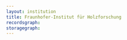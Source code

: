 ```yaml
---
layout: institution
title: Fraunhofer-Institut für Holzforschung
recordsgraph: 
storagegraph: 
---
```

